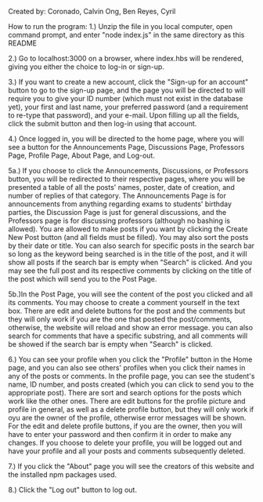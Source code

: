 Created by:
Coronado, Calvin
Ong, Ben
Reyes, Cyril

How to run the program:
1.) Unzip the file in you local computer, open command prompt, and enter "node index.js" in the same directory as this README

2.) Go to localhost:3000 on a browser, where index.hbs will be rendered, giving you either the choice to log-in or sign-up.

3.) If you want to create a new account, click the "Sign-up for an account" button to go to the sign-up page, and the page you will be directed to will require you to give your ID number (which must not exist in the database yet), your first and last name, your preferred password (and a requirement to re-type that password), and your e-mail. Upon filling up all the fields, click the submit button and then log-in using that account.

4.) Once logged in, you will be directed to the home page, where you will see a button for the Announcements Page, Discussions Page, Professors Page, Profile Page, About Page, and Log-out.

5a.) If you choose to click the Announcements, Discussions, or Professors button, you will be redirected to their respective pages, where you will be presented a table of all the posts' names, poster, date of creation, and number of replies of that category. The Announcements Page is for announcements from anything regarding exams to students' birthday parties, the Discussion Page is just for general discussions, and the Professors page is for discussing professors (although no bashing is allowed). You are allowed to make posts if you want by clicking the Create New Post button (and all fields must be filled). You may also sort the posts by their date or title. You can also search for specific posts in the search bar so long as the keyword being searched is in the title of the post, and it will show all posts if the search bar is empty when "Search" is clicked. And you may see the full post and its respective comments by clicking on the title of the post which will send you to the Post Page.

5b.)In the Post Page, you will see the content of the post you clicked and all its comments. You may choose to create a comment yourself in the text box. There are edit and delete buttons for the post and the comments but they will only work if you are the one that posted the post/comments, otherwise, the website will reload and show an error message. you can also search for comments that have a specific substring, and all comments will be showed if the search bar is empty when "Search" is clicked.

6.) You can see your profile when you click the "Profile" button in the Home page, and you can also see others' profiles when you click their names in any of the posts or comments. In the profile page, you can see the student's name, ID number, and posts created (which you can click to send you to the appropriate post). There are sort and search options for the posts which work like the other ones. There are edit buttons for the profile picture and profile in general, as well as a delete profile button, but they will only work if oyu are the owner of the profile, otherwise error messages will be shown. For the edit and delete profile buttons, if you are the owner, then you will have to enter your password and then confirm it in order to make any changes. If you choose to delete your profile, you will be logged out and have your profile and all your posts and comments subsequently deleted.

7.) If you click the "About" page you will see the creators of this website and the installed npm packages used.

8.) Click the "Log out" button to log out.
